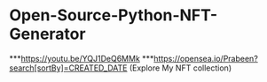 # Open-Source-Python-NFT-Generator
***https://youtu.be/YQJ1DeQ6MMk
***https://opensea.io/Prabeen?search[sortBy]=CREATED_DATE (Explore My NFT collection)
